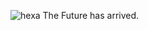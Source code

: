 ![hexa](https://user-images.githubusercontent.com/122919964/216396732-633b7fe9-4086-45eb-8b6b-a15cddf9284c.svg)
The Future has arrived.
